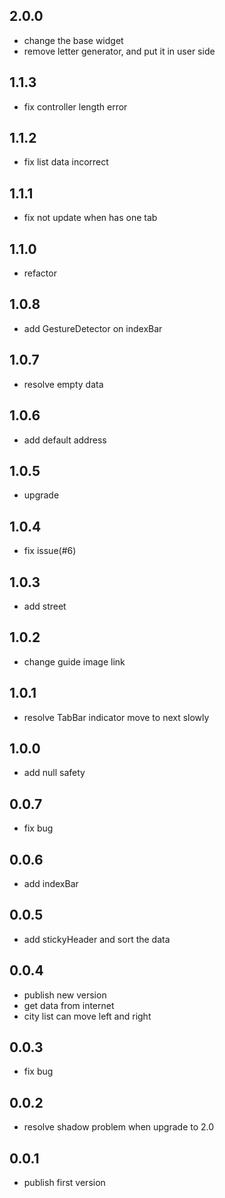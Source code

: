 ## 2.0.0

- change the base widget
- remove letter generator, and put it in user side

## 1.1.3

- fix controller length error

## 1.1.2

- fix list data incorrect

## 1.1.1

- fix not update when has one tab

## 1.1.0

- refactor

## 1.0.8

- add GestureDetector on indexBar

## 1.0.7

- resolve empty data

## 1.0.6

- add default address

## 1.0.5

- upgrade

## 1.0.4

- fix issue(#6)

## 1.0.3

- add street

## 1.0.2

- change guide image link

## 1.0.1

- resolve TabBar indicator move to next slowly

## 1.0.0

- add null safety

## 0.0.7

- fix bug

## 0.0.6

- add indexBar

## 0.0.5

- add stickyHeader and sort the data

## 0.0.4

- publish new version
- get data from internet
- city list can move left and right

## 0.0.3

- fix bug

## 0.0.2

- resolve shadow problem when upgrade to 2.0

## 0.0.1

- publish first version

